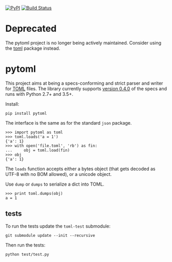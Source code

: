 [![PyPI](https://img.shields.io/pypi/v/pytoml.svg)](https://pypi.python.org/pypi/pytoml)
[![Build Status](https://travis-ci.org/avakar/pytoml.svg?branch=master)](https://travis-ci.org/avakar/pytoml)

# Deprecated

The pytoml project is no longer being actively maintained. Consider using the
[toml](https://github.com/uiri/toml) package instead.

# pytoml

This project aims at being a specs-conforming and strict parser and writer for [TOML][1] files.
The library currently supports [version 0.4.0][2] of the specs and runs with Python 2.7+ and 3.5+.

Install:

    pip install pytoml

The interface is the same as for the standard `json` package.

    >>> import pytoml as toml
    >>> toml.loads('a = 1')
    {'a': 1}
    >>> with open('file.toml', 'rb') as fin:
    ...     obj = toml.load(fin)
    >>> obj
    {'a': 1}

The `loads` function accepts either a bytes object
(that gets decoded as UTF-8 with no BOM allowed),
or a unicode object.

Use `dump` or `dumps` to serialize a dict into TOML.

    >>> print toml.dumps(obj)
    a = 1

## tests

To run the tests update the `toml-test` submodule:

    git submodule update --init --recursive

Then run the tests:

    python test/test.py

  [1]: https://github.com/toml-lang/toml
  [2]: https://github.com/toml-lang/toml/blob/master/versions/en/toml-v0.4.0.md
